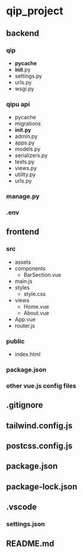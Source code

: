 # qip_project

## backend

### qip
- **pycache**
- **init**.py
- settings.py
- urls.py
- wsgi.py

### qipu api
- pycache
- migrations
- __init.py__
- admin.py
- apps.py
- models.py
- serializers.py
- tests.py
- views.py
- utility.py
- urls.py



### manage.py

### .env

## frontend

### src
- assets
- components
	- BarSection.vue
- main.js
- styles
	- style.css
- views
	- Home.vue
	- About.vue
- App.vue
- router.js

### public
- index.html

### package.json

### other vue.js config files

## .gitignore

## tailwind.config.js

## postcss.config.js

## package.json

## package-lock.json

## .vscode

### settings.json

## README.md
